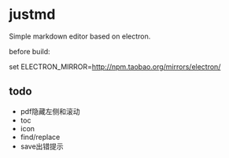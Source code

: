 # justmd
Simple markdown editor based on electron.

before build:

set ELECTRON_MIRROR=http://npm.taobao.org/mirrors/electron/

## todo

* pdf隐藏左侧和滚动
* toc
* icon
* find/replace
* save出错提示

